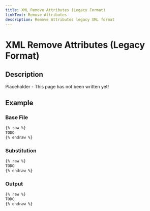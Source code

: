 ```yaml
---
title: XML Remove Attributes (Legacy Format)
linkText: Remove Attributes
description: Remove Attributes legacy XML format
---
```


# XML Remove Attributes (Legacy Format)

## Description

Placeholder - This page has not been written yet!

## Example

### Base File

```XML
{% raw %}
TODO
{% endraw %}
```

### Substitution

```XML
{% raw %}
TODO
{% endraw %}
```

### Output

```XML
{% raw %}
TODO
{% endraw %}
```
